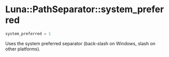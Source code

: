 # Luna::PathSeparator::system_preferred

```c++
system_preferred = 1
```

Uses the system preferred separator (back-slash on Windows, slash on other platforms). 

